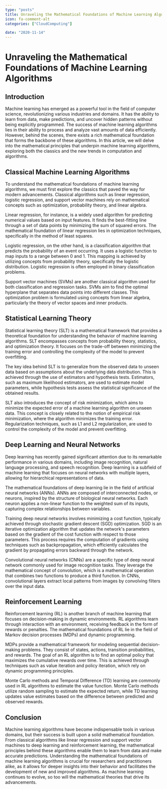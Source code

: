```yaml
---
type: "posts"
title: Unraveling the Mathematical Foundations of Machine Learning Algorithms
icon: fa-comment-alt
categories: ["CloudComputing"]

date: "2020-11-14"
---
```




# Unraveling the Mathematical Foundations of Machine Learning Algorithms

## Introduction

Machine learning has emerged as a powerful tool in the field of computer science, revolutionizing various industries and domains. It has the ability to learn from data, make predictions, and uncover hidden patterns without being explicitly programmed. The success of machine learning algorithms lies in their ability to process and analyze vast amounts of data efficiently. However, behind the scenes, there exists a rich mathematical foundation that forms the backbone of these algorithms. In this article, we will delve into the mathematical principles that underpin machine learning algorithms, exploring both the classics and the new trends in computation and algorithms.

## Classical Machine Learning Algorithms

To understand the mathematical foundations of machine learning algorithms, we must first explore the classics that paved the way for modern advancements. Classical algorithms such as linear regression, logistic regression, and support vector machines rely on mathematical concepts such as optimization, probability theory, and linear algebra.

Linear regression, for instance, is a widely used algorithm for predicting numerical values based on input features. It finds the best-fitting line through a set of data points by minimizing the sum of squared errors. The mathematical foundation of linear regression lies in optimization techniques, specifically in the method of least squares.

Logistic regression, on the other hand, is a classification algorithm that predicts the probability of an event occurring. It uses a logistic function to map inputs to a range between 0 and 1. This mapping is achieved by utilizing concepts from probability theory, specifically the logistic distribution. Logistic regression is often employed in binary classification problems.

Support vector machines (SVMs) are another classical algorithm used for both classification and regression tasks. SVMs aim to find the optimal hyperplane that separates data points into different classes. This optimization problem is formulated using concepts from linear algebra, particularly the theory of vector spaces and inner products.

## Statistical Learning Theory

Statistical learning theory (SLT) is a mathematical framework that provides a theoretical foundation for understanding the behavior of machine learning algorithms. SLT encompasses concepts from probability theory, statistics, and optimization theory. It focuses on the trade-off between minimizing the training error and controlling the complexity of the model to prevent overfitting.

The key idea behind SLT is to generalize from the observed data to unseen data based on assumptions about the underlying data distribution. This is achieved through the use of estimators and hypothesis tests. Estimators, such as maximum likelihood estimators, are used to estimate model parameters, while hypothesis tests assess the statistical significance of the obtained results.

SLT also introduces the concept of risk minimization, which aims to minimize the expected error of a machine learning algorithm on unseen data. This concept is closely related to the notion of empirical risk minimization, where the algorithm minimizes the training error. Regularization techniques, such as L1 and L2 regularization, are used to control the complexity of the model and prevent overfitting.

## Deep Learning and Neural Networks

Deep learning has recently gained significant attention due to its remarkable performance in various domains, including image recognition, natural language processing, and speech recognition. Deep learning is a subfield of machine learning that focuses on neural networks with multiple layers, allowing for hierarchical representations of data.

The mathematical foundations of deep learning lie in the field of artificial neural networks (ANNs). ANNs are composed of interconnected nodes, or neurons, inspired by the structure of biological neural networks. Each neuron applies a non-linear function to the weighted sum of its inputs, capturing complex relationships between variables.

Training deep neural networks involves minimizing a cost function, typically achieved through stochastic gradient descent (SGD) optimization. SGD is an iterative optimization algorithm that updates the network's parameters based on the gradient of the cost function with respect to those parameters. This process requires the computation of gradients using techniques such as backpropagation, which efficiently calculates the gradient by propagating errors backward through the network.

Convolutional neural networks (CNNs) are a specific type of deep neural network commonly used for image recognition tasks. They leverage the mathematical concept of convolution, which is a mathematical operation that combines two functions to produce a third function. In CNNs, convolutional layers extract local patterns from images by convolving filters over the input data.

## Reinforcement Learning

Reinforcement learning (RL) is another branch of machine learning that focuses on decision-making in dynamic environments. RL algorithms learn through interaction with an environment, receiving feedback in the form of rewards or penalties. The mathematical foundations of RL lie in the field of Markov decision processes (MDPs) and dynamic programming.

MDPs provide a mathematical framework for modeling sequential decision-making problems. They consist of states, actions, transition probabilities, and rewards. The goal of an RL algorithm is to find an optimal policy that maximizes the cumulative rewards over time. This is achieved through techniques such as value iteration and policy iteration, which rely on dynamic programming principles.

Monte Carlo methods and Temporal Difference (TD) learning are commonly used in RL algorithms to estimate the value function. Monte Carlo methods utilize random sampling to estimate the expected return, while TD learning updates value estimates based on the difference between predicted and observed rewards.

## Conclusion

Machine learning algorithms have become indispensable tools in various domains, but their success is built upon a solid mathematical foundation. From classical algorithms like linear regression and support vector machines to deep learning and reinforcement learning, the mathematical principles behind these algorithms enable them to learn from data and make accurate predictions. Understanding the mathematical foundations of machine learning algorithms is crucial for researchers and practitioners alike, as it allows for deeper insights into their behavior and facilitates the development of new and improved algorithms. As machine learning continues to evolve, so too will the mathematical theories that drive its advancements.